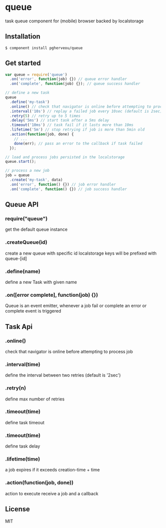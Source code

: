 # queue

  task queue component for (mobile) browser backed by localstorage

## Installation

    $ component install pgherveou/queue


## Get started

```js
var queue = require('queue')
  .on('error', function(job) {}) // queue error handler
  .on('complete', function(job) {}); // queue success handler

// define a new task
queue
  .define('my-task')
  .online() // check that navigator is online before attempting to process job
  .interval('10s') // replay a failed job every 10sec (default is 2sec)
  .retry(5) // retry up to 5 times
  .delay('5ms') // start task after a 5ms delay
  .timeout('10ms') // task fail if it lasts more than 10ms
  .lifetime('5m') // stop retrying if job is more than 5min old
  .action(function(job, done) {
    // ...
    done(err); // pass an error to the callback if task failed
  });

// load and process jobs persisted in the localstorage
queue.start();

// process a new job
job = queue
  .create('my-task', data)
  .on('error', function() {}) // job error handler
  .on('complete', function() {}) // job success handler


```

## Queue API

### require("queue")

get the default queue instance

### .createQueue(id)

create a new queue with specific id
localstorage keys will be prefixed with queue-[id]

### .define(name)

define a new Task with given name

### .on([error complete], function(job) {})

Queue is an event emitter, whenever a job fail or complete
an error or complete event is triggered

## Task Api

### .online()

check that navigator is online before attempting to process job

### .interval(time)

define the interval between two retries (default is '2sec')

### .retry(n)

define max number of retries

### .timeout(time)

define task timeout

### .timeout(time)

define task delay

### .lifetime(time)

a job expires if it exceeds creation-time + time

### .action(function(job, done))

action to execute receive a job and a callback

## License

  MIT
